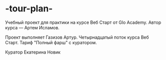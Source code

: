 # -tour-plan-
Учебный проект для практики на курсе Веб Старт от Glo Academy. Автор курса — Артем Исламов.

Проект выполняет
Газизов Артур. Четырнадцатый поток курса Веб Старт. Тариф "Полный фарш" с куратором.

Куратор
Екатерина Новик